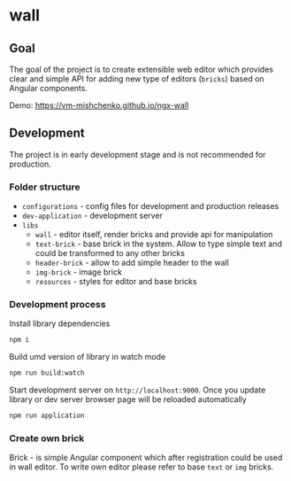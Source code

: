 # wall


## Goal
The goal of the project is to create extensible web editor which provides clear and simple API for adding new type of editors (`bricks`) based on Angular components.

Demo: https://vm-mishchenko.github.io/ngx-wall

## Development
The project is in early development stage and is not recommended for production.


### Folder structure
 - `configurations` - config files for development and production releases
 - `dev-application` - development server
 - `libs`
    - `wall` - editor itself, render bricks and provide api for manipulation 
    - `text-brick` - base brick in the system. Allow to type simple text and could be transformed to any other bricks 
    - `header-brick` - allow to add simple header to the wall
    - `img-brick` - image brick
    - `resources` - styles for editor and base bricks

### Development process

Install library dependencies
``` bash
npm i
```

Build umd version of library in watch mode
``` bash
npm run build:watch
```

Start development server on `http://localhost:9000`. Once you update library or dev server browser page will be reloaded automatically 
``` bash
npm run application
```

### Create own brick
Brick - is simple Angular component which after registration could be used in wall editor.
To write own editor please refer to base `text` or `img` bricks.
